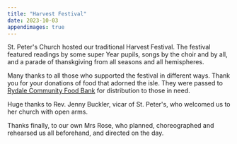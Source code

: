```yaml
---
title: "Harvest Festival"
date: 2023-10-03
appendimages: true
---
```


St. Peter's Church hosted our traditional Harvest Festival. The festival featured readings by some super Year pupils, songs by the choir and by all, and a parade of thanskgiving from all seasons and all hemispheres.

Many thanks to all those who supported the festival in different ways. Thank you for your donations of food that adorned the isle. They were passed to [Rydale Community Food Bank](https://www.ryedalecommunityfoodbank.co.uk) for distribution to those in need.

Huge thanks to Rev. Jenny Buckler, vicar of St. Peter's, who welcomed us to her church with open arms.

Thanks finally, to our own Mrs Rose, who planned, choreographed and rehearsed us all beforehand, and directed on the day.
